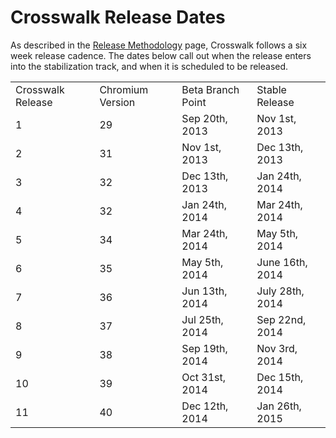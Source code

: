 # Crosswalk Release Dates

As described in the [Release Methodology](release-methodology) 
page, Crosswalk follows a six week release cadence. The dates below call out when the release enters into the stabilization track, and when it is scheduled to be released.

<div class='release'><table>
<tr><td>Crosswalk Release</td><td>Chromium Version</td><td>Beta Branch Point</td><td>Stable Release</td></tr>
<tr><td>1</td><td>29</td><td>Sep 20th, 2013</td><td>Nov 1st, 2013</td></tr>
<tr><td>2</td><td>31</td><td>Nov 1st, 2013</td><td>Dec 13th, 2013</td></tr>
<tr><td>3</td><td>32</td><td>Dec 13th, 2013</td><td>Jan 24th, 2014</td></tr>
<tr><td>4</td><td>32</td><td>Jan 24th, 2014</td><td>Mar 24th, 2014</td></tr>
<tr><td>5</td><td>34</td><td>Mar 24th, 2014</td><td>May 5th, 2014</td></tr>
<tr><td>6</td><td>35</td><td>May 5th, 2014</td><td>June 16th, 2014</td></tr>
<tr><td>7</td><td>36</td><td>Jun 13th, 2014</td><td>July 28th, 2014</td></tr>
<tr><td>8</td><td>37</td><td>Jul 25th, 2014</td><td>Sep 22nd, 2014</td></tr>
<tr><td>9</td><td>38</td><td>Sep 19th, 2014</td><td>Nov 3rd, 2014</td></tr>
<tr><td>10</td><td>39</td><td>Oct 31st, 2014</td><td>Dec 15th, 2014</td></tr>
<tr><td>11</td><td>40</td><td>Dec 12th, 2014</td><td>Jan 26th, 2015</td></tr>
</table></div>